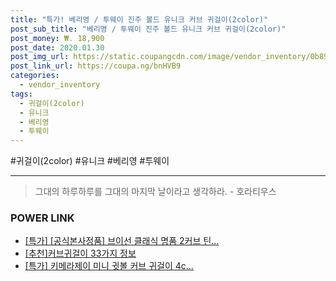 ```yaml
--- 
title: "특가! 베리영 / 투웨이 진주 볼드 유니크 커브 귀걸이(2color)" 
post_sub_title: "베리영 / 투웨이 진주 볼드 유니크 커브 귀걸이(2color)" 
post_money: ₩. 18,900 
post_date: 2020.01.30 
post_img_url: https://static.coupangcdn.com/image/vendor_inventory/0b89/4760d158e17a143607ba6e18c1353a2773783554b518cd174c6faf965807.jpg 
post_link_url: https://coupa.ng/bnHVB9 
categories: 
  - vendor_inventory 
tags: 
  - 귀걸이(2color) 
  - 유니크 
  - 베리영 
  - 투웨이 
--- 
```

  #귀걸이(2color) #유니크 #베리영 #투웨이 
<hr> 

> 그대의 하루하루를 그대의 마지막 날이라고 생각하라. - 호라티우스 


### POWER LINK

* <a href="https://blog.naver.com/an0733/221787016985" target="_blank">[특가] [공식본사정품] 브이선 클래식 명품 2커브 틴...</a>
* <a href="https://blog.naver.com/fasyy4321/221789634538" target="_blank">[추천]커브귀걸이 33가지 정보</a>
* <a href="https://blog.naver.com/santokki14/221789793778" target="_blank">[특가] 키메라제이 미니 귓볼 커브 귀걸이 4c...</a>
